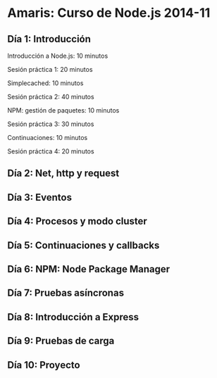 # Amaris: Curso de Node.js 2014-11

## Día 1: Introducción

Introducción a Node.js: 10 minutos

Sesión práctica 1: 20 minutos

Simplecached: 10 minutos

Sesión práctica 2: 40 minutos

NPM: gestión de paquetes: 10 minutos

Sesión práctica 3: 30 minutos

Continuaciones: 10 minutos

Sesión práctica 4: 20 minutos

## Día 2: Net, http y request

## Día 3: Eventos

## Día 4: Procesos y modo cluster

## Día 5: Continuaciones y callbacks

## Día 6: NPM: Node Package Manager

## Día 7: Pruebas asíncronas

## Día 8: Introducción a Express

## Día 9: Pruebas de carga

## Día 10: Proyecto

